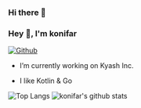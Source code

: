 ### Hi there 👋

<!--
**konifar/konifar** is a ✨ _special_ ✨ repository because its `README.md` (this file) appears on your GitHub profile.

Here are some ideas to get you started:

- 🔭 I’m currently working on ...
- 🌱 I’m currently learning ...
- 👯 I’m looking to collaborate on ...
- 🤔 I’m looking for help with ...
- 💬 Ask me about ...
- 📫 How to reach me: ...
- 😄 Pronouns: ...
- ⚡ Fun fact: ...
-->


### Hey 👋, I'm konifar

[![Github](https://img.shields.io/github/followers/konifar?label=Follow&style=social)](https://github.com/konifar)

- I’m currently working on Kyash Inc.
* I like Kotlin & Go

![Top Langs](https://github-readme-stats.vercel.app/api/top-langs/?username=konifar&hide=html,css)
![konifar's github stats](https://github-readme-stats.vercel.app/api?username=konifar&show_icons=true&count_private=true&line_height=40)
